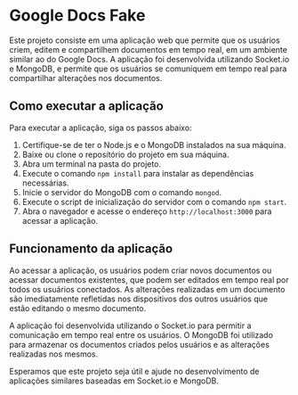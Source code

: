 # Google Docs Fake

Este projeto consiste em uma aplicação web que permite que os usuários criem, editem e compartilhem documentos em tempo real, em um ambiente similar ao do Google Docs. A aplicação foi desenvolvida utilizando Socket.io e MongoDB, e permite que os usuários se comuniquem em tempo real para compartilhar alterações nos documentos.

## Como executar a aplicação

Para executar a aplicação, siga os passos abaixo:

1. Certifique-se de ter o Node.js e o MongoDB instalados na sua máquina.
2. Baixe ou clone o repositório do projeto em sua máquina.
3. Abra um terminal na pasta do projeto.
4. Execute o comando `npm install` para instalar as dependências necessárias.
5. Inicie o servidor do MongoDB com o comando `mongod`.
6. Execute o script de inicialização do servidor com o comando `npm start`.
7. Abra o navegador e acesse o endereço `http://localhost:3000` para acessar a aplicação.

## Funcionamento da aplicação

Ao acessar a aplicação, os usuários podem criar novos documentos ou acessar documentos existentes, que podem ser editados em tempo real por todos os usuários conectados. As alterações realizadas em um documento são imediatamente refletidas nos dispositivos dos outros usuários que estão editando o mesmo documento.

A aplicação foi desenvolvida utilizando o Socket.io para permitir a comunicação em tempo real entre os usuários. O MongoDB foi utilizado para armazenar os documentos criados pelos usuários e as alterações realizadas nos mesmos.

Esperamos que este projeto seja útil e ajude no desenvolvimento de aplicações similares baseadas em Socket.io e MongoDB.

